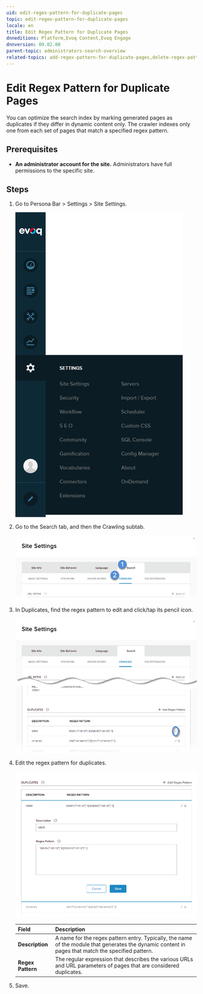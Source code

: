 ```yaml
---
uid: edit-regex-pattern-for-duplicate-pages
topic: edit-regex-pattern-for-duplicate-pages
locale: en
title: Edit Regex Pattern for Duplicate Pages
dnneditions: Platform,Evoq Content,Evoq Engage
dnnversion: 09.02.00
parent-topic: administrators-search-overview
related-topics: add-regex-pattern-for-duplicate-pages,delete-regex-pattern-for-duplicate-pages
---
```


# Edit Regex Pattern for Duplicate Pages

You can optimize the search index by marking generated pages as duplicates if they differ in dynamic content only. The crawler indexes only one from each set of pages that match a specified regex pattern.

## Prerequisites

*   **An administrator account for the site.** Administrators have full permissions to the specific site.

## Steps

1.  Go to Persona Bar \> Settings \> Site Settings.
    
    ![Persona Bar > Settings > Site Settings](/images/scr-pbar-host-Settings-E91.png)
    
2.  Go to the Search tab, and then the Crawling subtab.
    
    ![Search > Crawling](/images/scr-pbtabs-all-Settings-SiteSettings-Search-Crawling-E90.png)
    
3.  In Duplicates, find the regex pattern to edit and click/tap its pencil icon.
    
      
    
    ![](/images/scr-SiteSettings-Search-Crawling-duplicates-edit-E90.png)
    
      
    
4.  Edit the regex pattern for duplicates.
    
      
    
    ![](/images/scr-SiteSettings-Search-Crawling-duplicates-edit-regex-pattern-E90.png)
    
      
    
    |Field|Description|
    |---|---|
    |<strong>Description</strong>|A name for the regex pattern entry. Typically, the name of the module that generates the dynamic content in pages that match the specified pattern.|
    |<strong>Regex Pattern</strong>|The regular expression that describes the various URLs and URL parameters of pages that are considered duplicates.|
    
5.  Save.